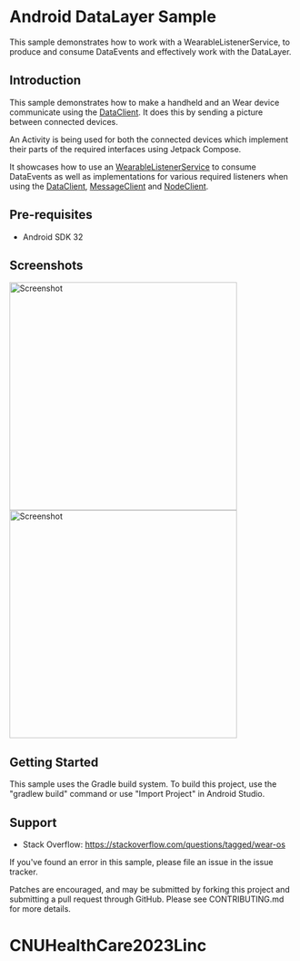 
Android DataLayer Sample
========================

This sample demonstrates how to work with a WearableListenerService,
to produce and consume DataEvents and effectively work with the DataLayer.

Introduction
------------

This sample demonstrates how to make a handheld and an Wear device communicate
using the [DataClient][2].
It does this by sending a picture between connected devices.

An Activity is being used for both the connected devices which implement their parts of
the required interfaces using Jetpack Compose.

It showcases how to use an [WearableListenerService][1] to consume DataEvents
as well as implementations for various required listeners when using the [DataClient][2],
[MessageClient][3] and [NodeClient][4].

[1]: https://developers.google.com/android/reference/com/google/android/gms/wearable/WearableListenerService
[2]: https://developers.google.com/android/reference/com/google/android/gms/wearable/DataClient
[3]: https://developers.google.com/android/reference/com/google/android/gms/wearable/MessageClient
[4]: https://developers.google.com/android/reference/com/google/android/gms/wearable/NodeClient

Pre-requisites
--------------

- Android SDK 32

Screenshots
-------------

<img src="screenshots/phone_image.png" height="400" alt="Screenshot"/> <img src="screenshots/wearable_background_image.png" height="400" alt="Screenshot"/> 

Getting Started
---------------

This sample uses the Gradle build system. To build this project, use the
"gradlew build" command or use "Import Project" in Android Studio.

Support
-------

- Stack Overflow: https://stackoverflow.com/questions/tagged/wear-os

If you've found an error in this sample, please file an issue in the issue tracker.

Patches are encouraged, and may be submitted by forking this project and
submitting a pull request through GitHub. Please see CONTRIBUTING.md for more details.
# CNUHealthCare2023Linc
